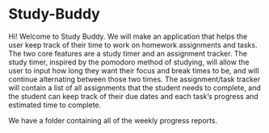 # Study-Buddy
Hi! Welcome to Study Buddy.
We will make an application that helps the user keep track of their time to work on homework assignments and tasks. The two core features are a study timer and an assignment tracker. The study timer, inspired by the pomodoro method of studying, will allow the user to input how long they want their focus and break times to be, and will continue alternating between those two times. The assignment/task tracker will contain a list of all assignments that the student needs to complete, and the student can keep track of their due dates and each task’s progress and estimated time to complete.

We have a folder containing all of the weekly progress reports.
